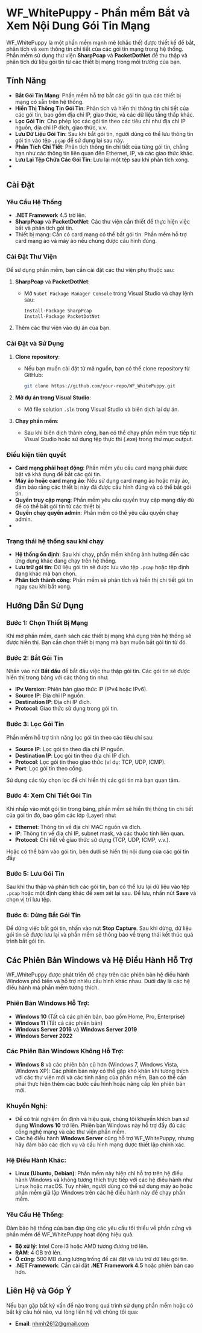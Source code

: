 # WF_WhitePuppy - Phần mềm Bắt và Xem Nội Dung Gói Tin Mạng

WF_WhitePuppy là một phần mềm mạnh mẽ (chắc thế) được thiết kế để bắt, phân tích và xem thông tin chi tiết của các gói tin mạng trong hệ thống. Phần mềm sử dụng thư viện **SharpPcap** và **PacketDotNet** để thu thập và phân tích dữ liệu gói tin từ các thiết bị mạng trong môi trường của bạn.

## Tính Năng

- **Bắt Gói Tin Mạng**: Phần mềm hỗ trợ bắt các gói tin qua các thiết bị mạng có sẵn trên hệ thống.
- **Hiển Thị Thông Tin Gói Tin**: Phân tích và hiển thị thông tin chi tiết của các gói tin, bao gồm địa chỉ IP, giao thức, và các dữ liệu tầng thấp khác.
- **Lọc Gói Tin**: Cho phép lọc các gói tin theo các tiêu chí như địa chỉ IP nguồn, địa chỉ IP đích, giao thức, v.v.
- **Lưu Dữ Liệu Gói Tin**: Sau khi bắt gói tin, người dùng có thể lưu thông tin gói tin vào tệp `.pcap` để sử dụng lại sau này.
- **Phân Tích Chi Tiết**: Phân tích thông tin chi tiết của từng gói tin, chẳng hạn như các thông tin liên quan đến Ethernet, IP, và các giao thức khác.
- **Lưu Lại Tệp Chứa Các Gói Tin**: Lưu lại một tệp sau khi phân tích xong.
- 
## Cài Đặt

### Yêu Cầu Hệ Thống

- **.NET Framework** 4.5 trở lên.
- **SharpPcap** và **PacketDotNet**: Các thư viện cần thiết để thực hiện việc bắt và phân tích gói tin.
- Thiết bị mạng: Cần có card mạng có thể bắt gói tin. Phần mềm hỗ trợ card mạng ảo và máy ảo nếu chúng được cấu hình đúng.

### Cài Đặt Thư Viện

Để sử dụng phần mềm, bạn cần cài đặt các thư viện phụ thuộc sau:

1. **SharpPcap** và **PacketDotNet**:
   - Mở `NuGet Package Manager Console` trong Visual Studio và chạy lệnh sau:
     ```bash
     Install-Package SharpPcap
     Install-Package PacketDotNet
     ```

2. Thêm các thư viện vào dự án của bạn.

### Cài Đặt và Sử Dụng

1. **Clone repository**:
   - Nếu bạn muốn cài đặt từ mã nguồn, bạn có thể clone repository từ GitHub:
     ```bash
     git clone https://github.com/your-repo/WF_WhitePuppy.git
     ```

2. **Mở dự án trong Visual Studio**:
   - Mở file solution `.sln` trong Visual Studio và biên dịch lại dự án.

3. **Chạy phần mềm**:
   - Sau khi biên dịch thành công, bạn có thể chạy phần mềm trực tiếp từ Visual Studio hoặc sử dụng tệp thực thi (.exe) trong thư mục output.

### Điều kiện tiên quyết

- **Card mạng phải hoạt động**: Phần mềm yêu cầu card mạng phải được bật và khả dụng để bắt các gói tin.
- **Máy ảo hoặc card mạng ảo**: Nếu sử dụng card mạng ảo hoặc máy ảo, đảm bảo rằng các thiết bị này đã được cấu hình đúng và có thể bắt gói tin.
- **Quyền truy cập mạng**: Phần mềm yêu cầu quyền truy cập mạng đầy đủ để có thể bắt gói tin từ các thiết bị.
- **Quyền chạy quyển admin**: Phần mềm có thể yêu cầu quyền chạy admin.
- 
### Trạng thái hệ thống sau khi chạy

- **Hệ thống ổn định**: Sau khi chạy, phần mềm không ảnh hưởng đến các ứng dụng khác đang chạy trên hệ thống.
- **Lưu trữ gói tin**: Dữ liệu gói tin sẽ được lưu vào tệp `.pcap` hoặc tệp định dạng khác mà bạn chọn.
- **Phân tích thành công**: Phần mềm sẽ phân tích và hiển thị chi tiết gói tin ngay sau khi bắt xong.

## Hướng Dẫn Sử Dụng

### Bước 1: Chọn Thiết Bị Mạng

Khi mở phần mềm, danh sách các thiết bị mạng khả dụng trên hệ thống sẽ được hiển thị. Bạn cần chọn thiết bị mạng mà bạn muốn bắt gói tin từ đó.

### Bước 2: Bắt Gói Tin

Nhấn vào nút **Bắt đầu** để bắt đầu việc thu thập gói tin. Các gói tin sẽ được hiển thị trong bảng với các thông tin như:

- **IPv Version**: Phiên bản giao thức IP (IPv4 hoặc IPv6).
- **Source IP**: Địa chỉ IP nguồn.
- **Destination IP**: Địa chỉ IP đích.
- **Protocol**: Giao thức sử dụng trong gói tin.

### Bước 3: Lọc Gói Tin

Phần mềm hỗ trợ tính năng lọc gói tin theo các tiêu chí sau:

- **Source IP**: Lọc gói tin theo địa chỉ IP nguồn.
- **Destination IP**: Lọc gói tin theo địa chỉ IP đích.
- **Protocol**: Lọc gói tin theo giao thức (ví dụ: TCP, UDP, ICMP).
- **Port**: Lọc gói tin theo cổng.

Sử dụng các tùy chọn lọc để chỉ hiển thị các gói tin mà bạn quan tâm.

### Bước 4: Xem Chi Tiết Gói Tin

Khi nhấp vào một gói tin trong bảng, phần mềm sẽ hiển thị thông tin chi tiết của gói tin đó, bao gồm các lớp (Layer) như:

- **Ethernet**: Thông tin về địa chỉ MAC nguồn và đích.
- **IP**: Thông tin về địa chỉ IP, subnet mask, và các thuộc tính liên quan.
- **Protocol**: Chi tiết về giao thức sử dụng (TCP, UDP, ICMP, v.v.).

Hoặc có thể bám vào gói tin, bên dưới sẽ hiển thị nội dung của các gói tin đấy

### Bước 5: Lưu Gói Tin

Sau khi thu thập và phân tích các gói tin, bạn có thể lưu lại dữ liệu vào tệp `.pcap` hoặc một định dạng khác để xem xét lại sau. Để lưu, nhấn nút **Save** và chọn vị trí lưu tệp.

### Bước 6: Dừng Bắt Gói Tin

Để dừng việc bắt gói tin, nhấn vào nút **Stop Capture**. Sau khi dừng, dữ liệu gói tin sẽ được lưu lại và phần mềm sẽ thông báo về trạng thái kết thúc quá trình bắt gói tin.

## Các Phiên Bản Windows và Hệ Điều Hành Hỗ Trợ

WF_WhitePuppy được phát triển để chạy trên các phiên bản hệ điều hành Windows phổ biến và hỗ trợ nhiều cấu hình khác nhau. Dưới đây là các hệ điều hành mà phần mềm tương thích.

### Phiên Bản Windows Hỗ Trợ:

- **Windows 10** (Tất cả các phiên bản, bao gồm Home, Pro, Enterprise)
- **Windows 11** (Tất cả các phiên bản)
- **Windows Server 2016** và **Windows Server 2019**
- **Windows Server 2022**

### Các Phiên Bản Windows Không Hỗ Trợ:

- **Windows 8** và các phiên bản cũ hơn (Windows 7, Windows Vista, Windows XP): Các phiên bản này có thể gặp khó khăn khi tương thích với các thư viện mới và các tính năng của phần mềm. Bạn có thể cần phải thực hiện thêm các bước cấu hình hoặc nâng cấp lên phiên bản mới.

### Khuyến Nghị:

- Để có trải nghiệm ổn định và hiệu quả, chúng tôi khuyến khích bạn sử dụng **Windows 10** trở lên. Phiên bản Windows này hỗ trợ đầy đủ các công nghệ mạng  và các thư viện phần mềm.
- Các hệ điều hành **Windows Server** cũng hỗ trợ WF_WhitePuppy, nhưng hãy đảm bảo các dịch vụ và cấu hình mạng được thiết lập chính xác.

### Hệ Điều Hành Khác:

- **Linux (Ubuntu, Debian)**: Phần mềm này hiện chỉ hỗ trợ trên hệ điều hành Windows và không tương thích trực tiếp với các hệ điều hành như Linux hoặc macOS. Tuy nhiên, người dùng có thể sử dụng máy ảo hoặc phần mềm giả lập Windows trên các hệ điều hành này để chạy phần mềm.

### Yêu Cầu Hệ Thống:

Đảm bảo hệ thống của bạn đáp ứng các yêu cầu tối thiểu về phần cứng và phần mềm để WF_WhitePuppy hoạt động hiệu quả.
- **Bộ xử lý**: Intel Core i3 hoặc AMD tương đương trở lên.
- **RAM**: 4 GB trở lên.
- **Ổ cứng**: 500 MB dung lượng trống để cài đặt và lưu trữ dữ liệu gói tin.
- **.NET Framework**: Cần cài đặt **.NET Framework 4.5** hoặc phiên bản cao hơn.

## Liên Hệ và Góp Ý

Nếu bạn gặp bất kỳ vấn đề nào trong quá trình sử dụng phần mềm hoặc có bất kỳ câu hỏi nào, vui lòng liên hệ với chúng tôi qua:

- **Email**: nhmh2612@gmail.com


